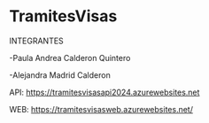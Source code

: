 # TramitesVisas
INTEGRANTES

-Paula Andrea Calderon Quintero 

-Alejandra Madrid Calderon 

API: https://tramitesvisasapi2024.azurewebsites.net

WEB: https://tramitesvisasweb.azurewebsites.net/
